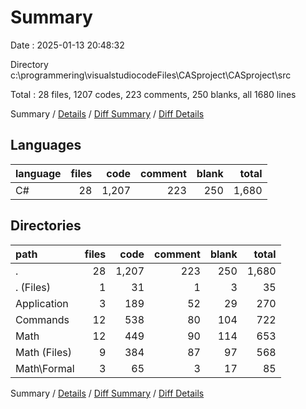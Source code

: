 # Summary

Date : 2025-01-13 20:48:32

Directory c:\\programmering\\visualstudiocodeFiles\\CASproject\\CASproject\\src

Total : 28 files,  1207 codes, 223 comments, 250 blanks, all 1680 lines

Summary / [Details](details.md) / [Diff Summary](diff.md) / [Diff Details](diff-details.md)

## Languages
| language | files | code | comment | blank | total |
| :--- | ---: | ---: | ---: | ---: | ---: |
| C# | 28 | 1,207 | 223 | 250 | 1,680 |

## Directories
| path | files | code | comment | blank | total |
| :--- | ---: | ---: | ---: | ---: | ---: |
| . | 28 | 1,207 | 223 | 250 | 1,680 |
| . (Files) | 1 | 31 | 1 | 3 | 35 |
| Application | 3 | 189 | 52 | 29 | 270 |
| Commands | 12 | 538 | 80 | 104 | 722 |
| Math | 12 | 449 | 90 | 114 | 653 |
| Math (Files) | 9 | 384 | 87 | 97 | 568 |
| Math\\Formal | 3 | 65 | 3 | 17 | 85 |

Summary / [Details](details.md) / [Diff Summary](diff.md) / [Diff Details](diff-details.md)